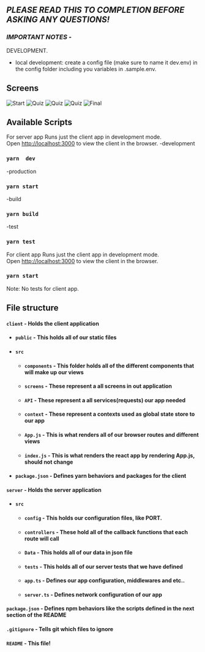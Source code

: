 ## _**PLEASE READ THIS TO COMPLETION BEFORE ASKING ANY QUESTIONS!**_

### _**IMPORTANT NOTES**_ - 
DEVELOPMENT.
- local development: create a config file (make sure to name it dev.env) in the config folder including you variables in .sample.env. 

##  Screens
![Start](https://i.ibb.co/DVXCRqR/start-scr.png)
![Quiz](https://i.ibb.co/Pz5c48P/quiz-scr1.png)
![Quiz](https://i.ibb.co/TgcKhK5/quiz-scr2.png)
![Quiz](https://i.ibb.co/TmQtVCq/quiz-scr3.png)
![Final](https://i.ibb.co/rHQXW61/Final-scr.png)

## Available Scripts

For server app
Runs just the client app in development mode.<br>
Open [http://localhost:3000](http://localhost:4000) to view the client in the browser.
-development
### `yarn  dev`

-production
### `yarn start`

-build
### `yarn build`

-test
### `yarn test`


For client app
Runs just the client app in development mode.<br>
Open [http://localhost:3000](http://localhost:3000) to view the client in the browser.

### `yarn start`

Note: No tests for client app.



## File structure
#### `client` - Holds the client application
- #### `public` - This holds all of our static files
- #### `src`
    - #### `components` - This folder holds all of the different components that will make up our views
    - #### `screens` - These represent a all screens in out application
    - #### `API` - These represent a all services(requests) our app needed
    - #### `context` - These represent a contexts used as global state store to our app
    - #### `App.js` - This is what renders all of our browser routes and different views
    - #### `index.js` - This is what renders the react app by rendering App.js, should not change
- #### `package.json` - Defines yarn behaviors and packages for the client
#### `server` - Holds the server application
- #### `src`
    - #### `config` - This holds our configuration files, like PORT.
    - #### `controllers` - These hold all of the callback functions that each route will call
    - #### `Data` - This holds all of our data in json file
    - #### `tests` - This holds all of our server tests that we have defined
    - #### `app.ts` - Defines our app configuration, middlewares and etc..
    - #### `server.ts` - Defines network configuration of our app
#### `package.json` - Defines npm behaviors like the scripts defined in the next section of the README
#### `.gitignore` - Tells git which files to ignore
#### `README` - This file!


